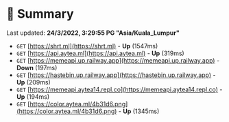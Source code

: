# 📖 Summary
Last updated: **24/3/2022, 3:29:55 PG "Asia/Kuala_Lumpur"**

- `GET` [https://shrt.ml](https://shrt.ml) - **Up** (1547ms)
- `GET` [https://api.aytea.ml](https://api.aytea.ml) - **Up** (319ms)
- `GET` [https://memeapi.up.railway.app](https://memeapi.up.railway.app) - **Down** (197ms)
- `GET` [https://hastebin.up.railway.app](https://hastebin.up.railway.app) - **Up** (209ms)
- `GET` [https://memeapi.aytea14.repl.co](https://memeapi.aytea14.repl.co) - **Up** (194ms)
- `GET` [https://color.aytea.ml/4b31d6.png](https://color.aytea.ml/4b31d6.png) - **Up** (1345ms)
